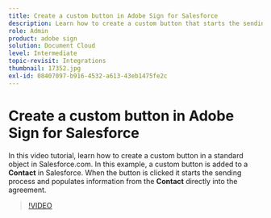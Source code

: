 ```yaml
---
title: Create a custom button in Adobe Sign for Salesforce
description: Learn how to create a custom button that starts the sending process and auto populates an agreement
role: Admin
product: adobe sign
solution: Document Cloud
level: Intermediate
topic-revisit: Integrations
thumbnail: 17352.jpg
exl-id: 08407097-b916-4532-a613-43eb1475fe2c
---
```

# Create a custom button in Adobe Sign for Salesforce

In this video tutorial, learn how to create a custom button in a standard object in Salesforce.com. In this example, a custom button is added to a **Contact** in Salesforce. When the button is clicked it starts the sending process and populates information from the **Contact** directly into the agreement.

>[!VIDEO](https://video.tv.adobe.com/v/17352?hidetitle=true)

